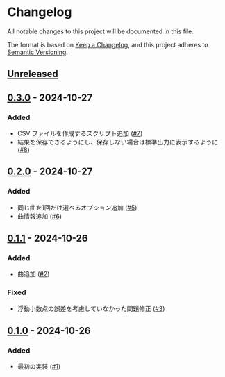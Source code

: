 # Changelog

All notable changes to this project will be documented in this file.

The format is based on [Keep a Changelog](https://keepachangelog.com/en/1.1.0/),
and this project adheres to [Semantic Versioning](https://semver.org/spec/v2.0.0.html).

## [Unreleased]

## [0.3.0] - 2024-10-27

### Added

- CSV ファイルを作成するスクリプト追加 ([#7](https://github.com/UltraSoundUS/taiko-rta/pull/7))
- 結果を保存できるようにし、保存しない場合は標準出力に表示するように ([#8](https://github.com/UltraSoundUS/taiko-rta/pull/8))

## [0.2.0] - 2024-10-27

### Added

- 同じ曲を1回だけ選べるオプション追加 ([#5](https://github.com/UltraSoundUS/taiko-rta/pull/5))
- 曲情報追加 ([#6](https://github.com/UltraSoundUS/taiko-rta/pull/6))

## [0.1.1] - 2024-10-26

### Added

- 曲追加 ([#2](https://github.com/UltraSoundUS/taiko-rta/pull/2))

### Fixed

- 浮動小数点の誤差を考慮していなかった問題修正 ([#3](https://github.com/UltraSoundUS/taiko-rta/pull/3))

## [0.1.0] - 2024-10-26

### Added

- 最初の実装 ([#1](https://github.com/UltraSoundUS/taiko-rta/pull/1))

[Unreleased]: https://github.com/UltraSoundUS/taiko-rta/compare/0.3.0...HEAD
[0.3.0]: https://github.com/UltraSoundUS/taiko-rta/compare/0.2.0...0.3.0
[0.2.0]: https://github.com/UltraSoundUS/taiko-rta/compare/0.1.1...0.2.0
[0.1.1]: https://github.com/UltraSoundUS/taiko-rta/compare/0.1.0...0.1.1
[0.1.0]: https://github.com/UltraSoundUS/taiko-rta/releases/tag/0.1.0
